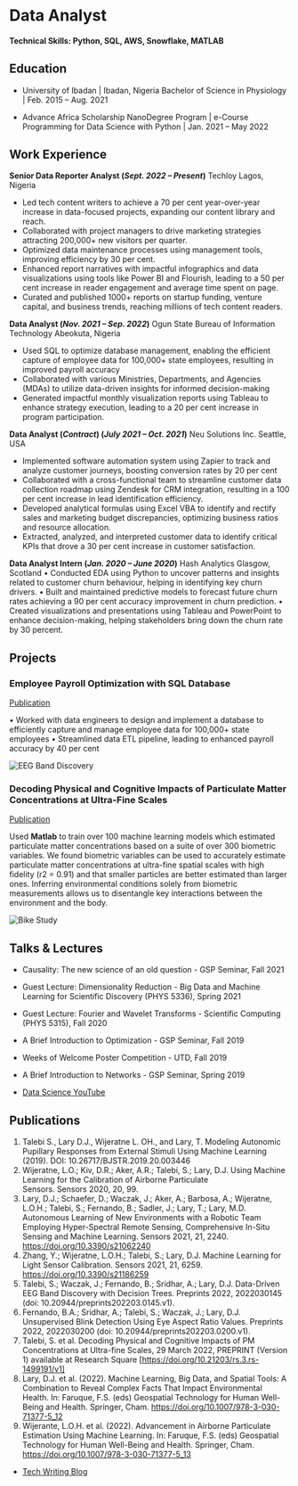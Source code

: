 # Data Analyst

#### Technical Skills: Python, SQL, AWS, Snowflake, MATLAB

## Education
- University of Ibadan | Ibadan, Nigeria
Bachelor of Science in Physiology | Feb. 2015 – Aug. 2021

- Advance Africa Scholarship NanoDegree Program | e-Course
Programming for Data Science with Python | Jan. 2021 – May 2022

## Work Experience
**Senior Data Reporter Analyst (_Sept. 2022 – Present_)**
Techloy Lagos, Nigeria
- Led tech content writers to achieve a 70 per cent year-over-year increase in data-focused projects, expanding our
content library and reach.
- Collaborated with project managers to drive marketing strategies attracting 200,000+ new visitors per quarter.
- Optimized data maintenance processes using management tools, improving efficiency by 30 per cent.
- Enhanced report narratives with impactful infographics and data visualizations using tools like Power BI and
Flourish, leading to a 50 per cent increase in reader engagement and average time spent on page.
- Curated and published 1000+ reports on startup funding, venture capital, and business trends, reaching millions of
tech content readers.

**Data Analyst (_Nov. 2021 – Sep. 2022_)**
Ogun State Bureau of Information Technology Abeokuta, Nigeria
- Used SQL to optimize database management, enabling the efficient capture of employee data for 100,000+ state
employees, resulting in improved payroll accuracy
- Collaborated with various Ministries, Departments, and Agencies (MDAs) to utilize data-driven insights for
informed decision-making
- Generated impactful monthly visualization reports using Tableau to enhance strategy execution, leading to a 20 per
cent increase in program participation.

**Data Analyst (_Contract_) (_July 2021 – Oct. 2021_)**
Neu Solutions Inc. Seattle, USA
- Implemented software automation system using Zapier to track and analyze customer journeys, boosting conversion
rates by 20 per cent
- Collaborated with a cross-functional team to streamline customer data collection roadmap using Zendesk for CRM
integration, resulting in a 100 per cent increase in lead identification efficiency.
- Developed analytical formulas using Excel VBA to identify and rectify sales and marketing budget discrepancies,
optimizing business ratios and resource allocation.
- Extracted, analyzed, and interpreted customer data to identify critical KPIs that drove a 30 per cent increase in
customer satisfaction.

**Data Analyst Intern (_Jan. 2020 – June 2020_)**
Hash Analytics Glasgow, Scotland
• Conducted EDA using Python to uncover patterns and insights related to customer churn behaviour, helping in
identifying key churn drivers.
• Built and maintained predictive models to forecast future churn rates achieving a 90 per cent accuracy
improvement in churn prediction.
• Created visualizations and presentations using Tableau and PowerPoint to enhance decision-making, helping
stakeholders bring down the churn rate by 30 percent.

## Projects
### Employee Payroll Optimization with SQL Database
[Publication](https://www.mdpi.com/1424-8220/22/8/3048)

• Worked with data engineers to design and implement a database to efficiently capture and manage employee data
for 100,000+ state employees
• Streamlined data ETL pipeline, leading to enhanced payroll accuracy by 40 per cent

![EEG Band Discovery](/assets/img/eeg_band_discovery.jpeg)

### Decoding Physical and Cognitive Impacts of Particulate Matter Concentrations at Ultra-Fine Scales
[Publication](https://www.mdpi.com/1424-8220/22/11/4240)

Used **Matlab** to train over 100 machine learning models which estimated particulate matter concentrations based on a suite of over 300 biometric variables. We found biometric variables can be used to accurately estimate particulate matter concentrations at ultra-fine spatial scales with high fidelity (r2 = 0.91) and that smaller particles are better estimated than larger ones. Inferring environmental conditions solely from biometric measurements allows us to disentangle key interactions between the environment and the body.

![Bike Study](/assets/img/bike_study.jpeg)

## Talks & Lectures
- Causality: The new science of an old question - GSP Seminar, Fall 2021
- Guest Lecture: Dimensionality Reduction - Big Data and Machine Learning for Scientific Discovery (PHYS 5336), Spring 2021
- Guest Lecture: Fourier and Wavelet Transforms - Scientific Computing (PHYS 5315), Fall 2020
- A Brief Introduction to Optimization - GSP Seminar, Fall 2019
- Weeks of Welcome Poster Competition - UTD, Fall 2019
- A Brief Introduction to Networks - GSP Seminar, Spring 2019

- [Data Science YouTube](https://www.youtube.com/channel/UCa9gErQ9AE5jT2DZLjXBIdA)

## Publications
1. Talebi S., Lary D.J., Wijeratne L. OH., and Lary, T. Modeling Autonomic Pupillary Responses from External Stimuli Using Machine Learning (2019). DOI: 10.26717/BJSTR.2019.20.003446
2. Wijeratne, L.O.; Kiv, D.R.; Aker, A.R.; Talebi, S.; Lary, D.J. Using Machine Learning for the Calibration of Airborne Particulate Sensors. Sensors 2020, 20, 99.
3. Lary, D.J.; Schaefer, D.; Waczak, J.; Aker, A.; Barbosa, A.; Wijeratne, L.O.H.; Talebi, S.; Fernando, B.; Sadler, J.; Lary, T.; Lary, M.D. Autonomous Learning of New Environments with a Robotic Team Employing Hyper-Spectral Remote Sensing, Comprehensive In-Situ Sensing and Machine Learning. Sensors 2021, 21, 2240. https://doi.org/10.3390/s21062240
4. Zhang, Y.; Wijeratne, L.O.H.; Talebi, S.; Lary, D.J. Machine Learning for Light Sensor Calibration. Sensors 2021, 21, 6259. https://doi.org/10.3390/s21186259
5. Talebi, S.; Waczak, J.; Fernando, B.; Sridhar, A.; Lary, D.J. Data-Driven EEG Band Discovery with Decision Trees. Preprints 2022, 2022030145 (doi: 10.20944/preprints202203.0145.v1).
6. Fernando, B.A.; Sridhar, A.; Talebi, S.; Waczak, J.; Lary, D.J. Unsupervised Blink Detection Using Eye Aspect Ratio Values. Preprints 2022, 2022030200 (doi: 10.20944/preprints202203.0200.v1).
7. Talebi, S. et al. Decoding Physical and Cognitive Impacts of PM Concentrations at Ultra-fine Scales, 29 March 2022, PREPRINT (Version 1) available at Research Square [https://doi.org/10.21203/rs.3.rs-1499191/v1]
8. Lary, D.J. et al. (2022). Machine Learning, Big Data, and Spatial Tools: A Combination to Reveal Complex Facts That Impact Environmental Health. In: Faruque, F.S. (eds) Geospatial Technology for Human Well-Being and Health. Springer, Cham. https://doi.org/10.1007/978-3-030-71377-5_12
9. Wijerante, L.O.H. et al. (2022). Advancement in Airborne Particulate Estimation Using Machine Learning. In: Faruque, F.S. (eds) Geospatial Technology for Human Well-Being and Health. Springer, Cham. https://doi.org/10.1007/978-3-030-71377-5_13

- [Tech Writing Blog](https://www.techloy.com/author/emmanuel/)


